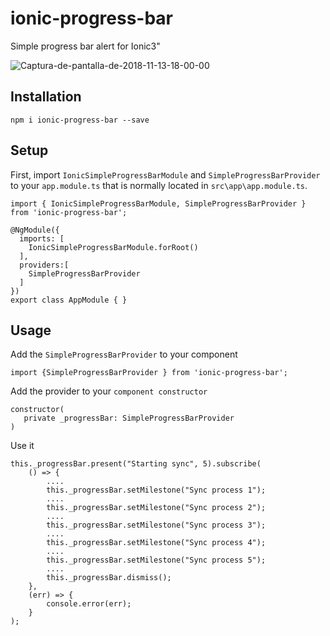 # ionic-progress-bar

Simple progress bar alert for Ionic3" 

<img src="https://preview.ibb.co/nweyvL/Captura-de-pantalla-de-2018-11-13-18-00-00.png" alt="Captura-de-pantalla-de-2018-11-13-18-00-00" border="0">

Installation
-------------

```
npm i ionic-progress-bar --save
```

Setup
------

First, import `IonicSimpleProgressBarModule` and `SimpleProgressBarProvider` to your `app.module.ts` that is normally located in `src\app\app.module.ts`.

```
import { IonicSimpleProgressBarModule, SimpleProgressBarProvider } from 'ionic-progress-bar';

@NgModule({
  imports: [
    IonicSimpleProgressBarModule.forRoot()
  ],
  providers:[
    SimpleProgressBarProvider
  ]
})
export class AppModule { }
```

Usage
------

Add the `SimpleProgressBarProvider` to your component

```
import {SimpleProgressBarProvider } from 'ionic-progress-bar';
```

Add the provider to your `component constructor`

```
constructor(
   private _progressBar: SimpleProgressBarProvider
)
```

Use it

```
this._progressBar.present("Starting sync", 5).subscribe(
    () => {
        ....
        this._progressBar.setMilestone("Sync process 1");
        ....
        this._progressBar.setMilestone("Sync process 2");
        ....
        this._progressBar.setMilestone("Sync process 3");
        ....
        this._progressBar.setMilestone("Sync process 4");
        ....
        this._progressBar.setMilestone("Sync process 5");
        ....
        this._progressBar.dismiss();
    },
    (err) => {
        console.error(err);
    }
);
```
